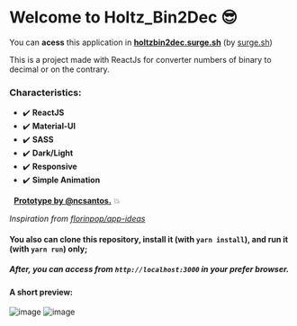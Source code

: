 # Welcome to Holtz_Bin2Dec :sunglasses:

You can **acess** this application in **[holtzbin2dec.surge.sh](https://holtzbin2dec.surge.sh/)** (by [surge.sh](https://surge.sh))

This is a project made with ReactJs for converter numbers of binary to decimal or on the contrary.

### Characteristics:

* :heavy_check_mark: **ReactJS**
* :heavy_check_mark: **Material-UI**
* :heavy_check_mark: **SASS**
* :heavy_check_mark: **Dark/Light**
* :heavy_check_mark: **Responsive**
* :heavy_check_mark: **Simple Animation**

&nbsp;
**[Prototype by @ncsantos.](https://www.figma.com/file/QDBBTkB1It2l7Esch1SKwl/Bin2Dec?node-id=0%3A1)** :boom:

*Inspiration from [florinpop/app-ideas](https://github.com/florinpop17/app-ideas)*


#### You also can clone this repository, install it (with `yarn install`), and run it (with `yarn run`) only;
##### After, you can access from `http://localhost:3000` in your prefer browser.

#### **A short preview:**

![image](https://user-images.githubusercontent.com/51380783/133703194-a5735d68-85c4-4f66-9ab9-896ec6ad101e.png)
![image](https://user-images.githubusercontent.com/51380783/133703220-3fe0b2d0-b8d0-4f3d-b270-8ec49ed2d07b.png)
